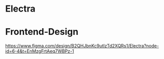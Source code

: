 # Electra

# Frontend-Design

https://www.figma.com/design/B2QHJbnKc9utlzTd2XQRs1/Electra?node-id=6-4&t=EnMzgFrtAeq7WBPz-1